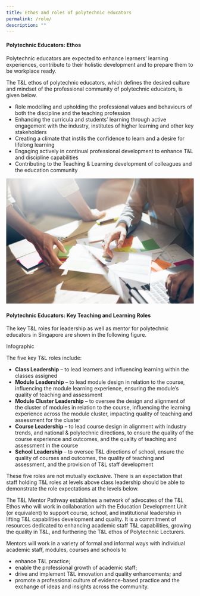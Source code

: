 ```yaml
---
title: Ethos and roles of polytechnic educators
permalink: /role/
description: ""
---
```

#### Polytechnic Educators: Ethos

Polytechnic educators are expected to enhance learners’ learning experiences, contribute to their holistic development and to prepare them to be workplace ready.

The T&L ethos of polytechnic educators, which defines the desired culture and mindset of the professional community of polytechnic educators, is given below.

* Role modelling and upholding the professional values and behaviours of both the discipline and the teaching profession
* Enhancing the curricula and students’ learning through active engagement with the industry, institutes of higher learning and other key stakeholders
* Creating a climate that instils the confidence to learn and a desire for lifelong learning
* Engaging actively in continual professional development to enhance T&L and discipline capabilities
* Contributing to the Teaching & Learning development of colleagues and the education community

![](/images/54160733_ML.jpg)

#### Polytechnic Educators: Key Teaching and Learning Roles

The key T&L roles for leadership as well as mentor for polytechnic educators in Singapore are shown in the following figure.

Infographic


The five key T&L roles include:

* <strong>Class Leadership</strong> – to lead learners and influencing learning within the classes assigned
* <strong>Module Leadership</strong> – to lead module design in relation to the course, influencing the module learning experience, ensuring the module’s quality of teaching and assessment
* <strong>Module Cluster Leadership</strong> – to oversee the design and alignment of the cluster of modules in relation to the course, influencing the learning experience across the module cluster, impacting quality of teaching and assessment for the cluster
* <strong>Course Leadership</strong> – to lead course design in alignment with industry trends, and national & polytechnic directions, to ensure the quality of the course experience and outcomes, and the quality of teaching and assessment in the course
* <strong>School Leadership</strong> – to oversee T&L directions of school, ensure the quality of courses and outcomes, the quality of teaching and assessment, and the provision of T&L staff development

These five roles are not mutually exclusive. There is an expectation that staff holding T&L roles at levels above class leadership should be able to demonstrate the role expectations at the levels below.

The T&L Mentor Pathway establishes a network of advocates of the T&L Ethos who will work in collaboration with the Education Development Unit (or equivalent) to support course, school, and institutional leadership in lifting T&L capabilities development and quality. It is a commitment of resources dedicated to enhancing academic staff T&L capabilities, growing the quality in T&L, and furthering the T&L ethos of Polytechnic Lecturers.

Mentors will work in a variety of formal and informal ways with individual academic staff, modules, courses and schools to

* enhance T&L practice;
* enable the professional growth of academic staff;
* drive and implement T&L innovation and quality enhancements; and
* promote a professional culture of evidence-based practice and the exchange of ideas and insights across the community.